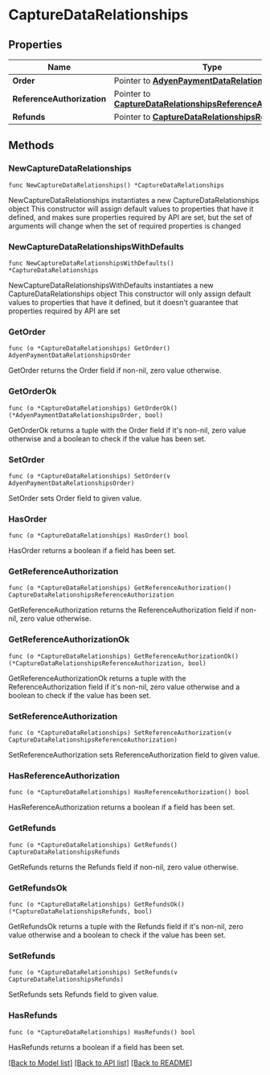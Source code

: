 # CaptureDataRelationships

## Properties

Name | Type | Description | Notes
------------ | ------------- | ------------- | -------------
**Order** | Pointer to [**AdyenPaymentDataRelationshipsOrder**](AdyenPaymentDataRelationshipsOrder.md) |  | [optional] 
**ReferenceAuthorization** | Pointer to [**CaptureDataRelationshipsReferenceAuthorization**](CaptureDataRelationshipsReferenceAuthorization.md) |  | [optional] 
**Refunds** | Pointer to [**CaptureDataRelationshipsRefunds**](CaptureDataRelationshipsRefunds.md) |  | [optional] 

## Methods

### NewCaptureDataRelationships

`func NewCaptureDataRelationships() *CaptureDataRelationships`

NewCaptureDataRelationships instantiates a new CaptureDataRelationships object
This constructor will assign default values to properties that have it defined,
and makes sure properties required by API are set, but the set of arguments
will change when the set of required properties is changed

### NewCaptureDataRelationshipsWithDefaults

`func NewCaptureDataRelationshipsWithDefaults() *CaptureDataRelationships`

NewCaptureDataRelationshipsWithDefaults instantiates a new CaptureDataRelationships object
This constructor will only assign default values to properties that have it defined,
but it doesn't guarantee that properties required by API are set

### GetOrder

`func (o *CaptureDataRelationships) GetOrder() AdyenPaymentDataRelationshipsOrder`

GetOrder returns the Order field if non-nil, zero value otherwise.

### GetOrderOk

`func (o *CaptureDataRelationships) GetOrderOk() (*AdyenPaymentDataRelationshipsOrder, bool)`

GetOrderOk returns a tuple with the Order field if it's non-nil, zero value otherwise
and a boolean to check if the value has been set.

### SetOrder

`func (o *CaptureDataRelationships) SetOrder(v AdyenPaymentDataRelationshipsOrder)`

SetOrder sets Order field to given value.

### HasOrder

`func (o *CaptureDataRelationships) HasOrder() bool`

HasOrder returns a boolean if a field has been set.

### GetReferenceAuthorization

`func (o *CaptureDataRelationships) GetReferenceAuthorization() CaptureDataRelationshipsReferenceAuthorization`

GetReferenceAuthorization returns the ReferenceAuthorization field if non-nil, zero value otherwise.

### GetReferenceAuthorizationOk

`func (o *CaptureDataRelationships) GetReferenceAuthorizationOk() (*CaptureDataRelationshipsReferenceAuthorization, bool)`

GetReferenceAuthorizationOk returns a tuple with the ReferenceAuthorization field if it's non-nil, zero value otherwise
and a boolean to check if the value has been set.

### SetReferenceAuthorization

`func (o *CaptureDataRelationships) SetReferenceAuthorization(v CaptureDataRelationshipsReferenceAuthorization)`

SetReferenceAuthorization sets ReferenceAuthorization field to given value.

### HasReferenceAuthorization

`func (o *CaptureDataRelationships) HasReferenceAuthorization() bool`

HasReferenceAuthorization returns a boolean if a field has been set.

### GetRefunds

`func (o *CaptureDataRelationships) GetRefunds() CaptureDataRelationshipsRefunds`

GetRefunds returns the Refunds field if non-nil, zero value otherwise.

### GetRefundsOk

`func (o *CaptureDataRelationships) GetRefundsOk() (*CaptureDataRelationshipsRefunds, bool)`

GetRefundsOk returns a tuple with the Refunds field if it's non-nil, zero value otherwise
and a boolean to check if the value has been set.

### SetRefunds

`func (o *CaptureDataRelationships) SetRefunds(v CaptureDataRelationshipsRefunds)`

SetRefunds sets Refunds field to given value.

### HasRefunds

`func (o *CaptureDataRelationships) HasRefunds() bool`

HasRefunds returns a boolean if a field has been set.


[[Back to Model list]](../README.md#documentation-for-models) [[Back to API list]](../README.md#documentation-for-api-endpoints) [[Back to README]](../README.md)


